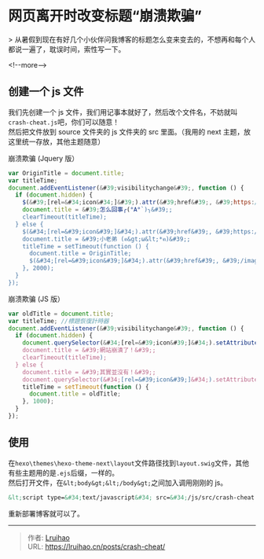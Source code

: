 # 网页离开时改变标题“崩溃欺骗”


&gt; 从暑假到现在有好几个小伙伴问我博客的标题怎么变来变去的，不想再和每个人都说一遍了，耽误时间，索性写一下。

&lt;!--more--&gt;

## 创建一个 js 文件

我们先创建一个 js 文件，我们用记事本就好了，然后改个文件名，不妨就叫`crash-cheat.js`吧，你们可以随意！  
然后把文件放到 source 文件夹的 js 文件夹的 src 里面。（我用的 next 主题，放这里统一存放，其他主题随意）

崩溃欺骗 (Jquery 版）

```js 崩溃欺骗 (Jquery 版）
var OriginTitle = document.title;
var titleTime;
document.addEventListener(&#39;visibilitychange&#39;, function () {
  if (document.hidden) {
    $(&#39;[rel=&#34;icon&#34;]&#39;).attr(&#39;href&#39;, &#39;https://i.loli.net/2018/08/24/5b7fcb00ed9bf.png&#39;);
    document.title = &#39;怎么回事╭(°A°`)╮&#39;;
    clearTimeout(titleTime);
  } else {
    $(&#34;[rel=&#39;icon&#39;]&#34;).attr(&#39;href&#39;, &#39;https://i.loli.net/2018/09/25/5baa4f21661e7.png&#39;);
    document.title = &#39;小老弟 (ฅ&gt;ω&lt;*ฅ)&#39;;
    titleTime = setTimeout(function () {
      document.title = OriginTitle;
      $(&#34;[rel=&#39;icon&#39;]&#34;).attr(&#39;href&#39;, &#39;/images/favicon-32x32-next.png&#39;);
    }, 2000);
  }
});
```

崩溃欺骗 (JS 版）

```js 崩溃欺骗 (JS 版）
var oldTitle = document.title;
var titleTime; //標題恢復計時器
document.addEventListener(&#39;visibilitychange&#39;, function () {
  if (document.hidden) {
    document.querySelector(&#34;[rel=&#39;icon&#39;]&#34;).setAttribute(&#39;href&#39;, &#39;/images/icons/favicon-32.png&#39;);
    document.title = &#39;網站崩潰了！&#39;;
    clearTimeout(titleTime);
  } else {
    document.title = &#39;其實並沒有！&#39;;
    document.querySelector(&#34;[rel=&#39;icon&#39;]&#34;).setAttribute(&#39;href&#39;, &#39;/images/icons/crash.png&#39;);
    titleTime = setTimeout(function () {
      document.title = oldTitle;
    }, 1000);
  }
});
```

## 使用

在`hexo\themes\hexo-theme-next\layout`文件路径找到`layout.swig`文件，其他有些主题用的是`.ejs`后缀，一样的。  
然后打开文件，在`&lt;body&gt;&lt;/body&gt;`之间加入调用刚刚的 js。

```html
&lt;script type=&#34;text/javascript&#34; src=&#34;/js/src/crash-cheat.js&#34;&gt;&lt;/script&gt;
```

重新部署博客就可以了。


---

> 作者: [Lruihao](https://github.com/Lruihao)  
> URL: https://lruihao.cn/posts/crash-cheat/  

